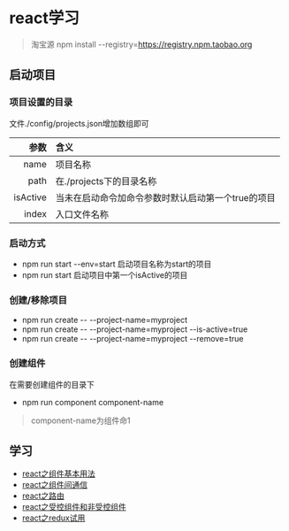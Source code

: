 # react学习
> 淘宝源 npm install --registry=https://registry.npm.taobao.org
## 启动项目
### 项目设置的目录
文件./config/projects.json增加数组即可

|参数|含义|
-:|:-
|name|项目名称|
|path|在./projects下的目录名称|
|isActive|当未在启动命令加命令参数时默认启动第一个true的项目|
|index|入口文件名称|

### 启动方式
- npm run start --env=start 启动项目名称为start的项目
- npm run start 启动项目中第一个isActive的项目
### 创建/移除项目

- npm run create -- --project-name=myproject
- npm run create -- --project-name=myproject --is-active=true
- npm run create -- --project-name=myproject --remove=true

### 创建组件
在需要创建组件的目录下
- npm run component component-name
> component-name为组件命1

## 学习
- [react之组件基本用法](https://github.com/zengwe/learn-react/tree/master/projects/demo1-component)
- [react之组件间通信](https://github.com/zengwe/learn-react/tree/master/projects/demo2-component-communicate)
- [react之路由](https://github.com/zengwe/learn-react/tree/master/projects/demo3-base-route)
- [react之受控组件和非受控组件](https://github.com/zengwe/learn-react/tree/master/projects/demo4-uncontroll)
- [react之redux试用](https://github.com/zengwe/learn-react/tree/master/projects/demo5-redux-test)
